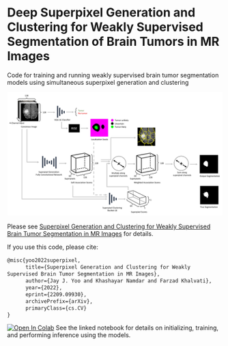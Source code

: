 # Deep Superpixel Generation and Clustering for Weakly Supervised Segmentation of Brain Tumors in MR Images
Code for training and running weakly supervised brain tumor segmentation models using simultaneous superpixel generation and clustering

![Flowchart](flowchart.jpg)

Please see [Superpixel Generation and Clustering for Weakly Supervised Brain Tumor Segmentation in MR Images](https://arxiv.org/abs/2209.09930) for details.

If you use this code, please cite:
```
@misc{yoo2022superpixel,
      title={Superpixel Generation and Clustering for Weakly Supervised Brain Tumor Segmentation in MR Images}, 
      author={Jay J. Yoo and Khashayar Namdar and Farzad Khalvati},
      year={2022},
      eprint={2209.09930},
      archivePrefix={arXiv},
      primaryClass={cs.CV}
}
```

[![Open In Colab](https://colab.research.google.com/assets/colab-badge.svg)](https://colab.research.google.com/github/JayJaewonYoo/BrainTumorWSS_Superpixels/blob/main/training_inference_example.ipynb) See the linked notebook for details on initializing, training, and performing inference using the models. 
